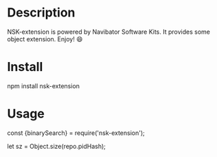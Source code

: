 
Description
===
NSK-extension is powered by Navibator Software Kits.
It provides some object extension. Enjoy! :smile:

Install
===
npm install nsk-extension

Usage
===
const {binarySearch} = require('nsk-extension');

let sz = Object.size(repo.pidHash);